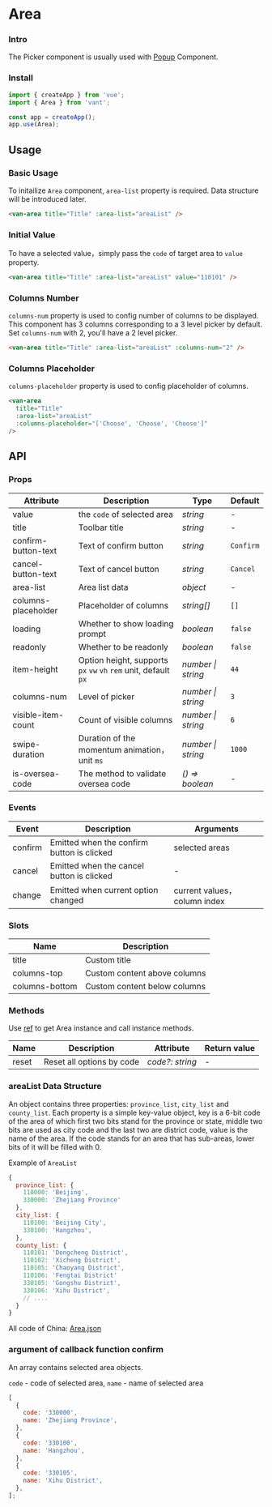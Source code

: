 # Area

### Intro

The Picker component is usually used with [Popup](#/en-US/popup) Component.

### Install

```js
import { createApp } from 'vue';
import { Area } from 'vant';

const app = createApp();
app.use(Area);
```

## Usage

### Basic Usage

To initailize `Area` component, `area-list` property is required. Data structure will be introduced later.

```html
<van-area title="Title" :area-list="areaList" />
```

### Initial Value

To have a selected value，simply pass the `code` of target area to `value` property.

```html
<van-area title="Title" :area-list="areaList" value="110101" />
```

### Columns Number

`columns-num` property is used to config number of columns to be displayed. This component has 3 columns corresponding to a 3 level picker by default. Set `columns-num` with 2, you'll have a 2 level picker.

```html
<van-area title="Title" :area-list="areaList" :columns-num="2" />
```

### Columns Placeholder

`columns-placeholder` property is used to config placeholder of columns.

```html
<van-area
  title="Title"
  :area-list="areaList"
  :columns-placeholder="['Choose', 'Choose', 'Choose']"
/>
```

## API

### Props

| Attribute | Description | Type | Default |
| --- | --- | --- | --- |
| value | the `code` of selected area | _string_ | - |
| title | Toolbar title | _string_ | - |
| confirm-button-text | Text of confirm button | _string_ | `Confirm` |
| cancel-button-text | Text of cancel button | _string_ | `Cancel` |
| area-list | Area list data | _object_ | - |
| columns-placeholder | Placeholder of columns | _string[]_ | `[]` |
| loading | Whether to show loading prompt | _boolean_ | `false` |
| readonly | Whether to be readonly | _boolean_ | `false` |
| item-height | Option height, supports `px` `vw` `vh` `rem` unit, default `px` | _number \| string_ | `44` |
| columns-num | Level of picker | _number \| string_ | `3` |
| visible-item-count | Count of visible columns | _number \| string_ | `6` |
| swipe-duration | Duration of the momentum animation，unit `ms` | _number \| string_ | `1000` |
| is-oversea-code | The method to validate oversea code | _() => boolean_ | - |

### Events

| Event | Description | Arguments |
| --- | --- | --- |
| confirm | Emitted when the confirm button is clicked | selected areas |
| cancel | Emitted when the cancel button is clicked | - |
| change | Emitted when current option changed | current values，column index |

### Slots

| Name           | Description                  |
| -------------- | ---------------------------- |
| title          | Custom title                 |
| columns-top    | Custom content above columns |
| columns-bottom | Custom content below columns |

### Methods

Use [ref](https://v3.vuejs.org/guide/component-template-refs.html) to get Area instance and call instance methods.

| Name  | Description               | Attribute       | Return value |
| ----- | ------------------------- | --------------- | ------------ |
| reset | Reset all options by code | _code?: string_ | -            |

### areaList Data Structure

An object contains three properties: `province_list`, `city_list` and `county_list`. Each property is a simple key-value object, key is a 6-bit code of the area of which first two bits stand for the province or state, middle two bits are used as city code and the last two are district code, value is the name of the area. If the code stands for an area that has sub-areas, lower bits of it will be filled with 0.

Example of `AreaList`

```js
{
  province_list: {
    110000: 'Beijing',
    330000: 'Zhejiang Province'
  },
  city_list: {
    110100: 'Beijing City',
    330100: 'Hangzhou',
  },
  county_list: {
    110101: 'Dongcheng District',
    110102: 'Xicheng District',
    110105: 'Chaoyang District',
    110106: 'Fengtai District'
    330105: 'Gongshu District',
    330106: 'Xihu District',
    // ....
  }
}
```

All code of China: [Area.json](https://github.com/youzan/vant/blob/dev/src/area/demo/area-en.js)

### argument of callback function confirm

An array contains selected area objects.

`code` - code of selected area, `name` - name of selected area

```js
[
  {
    code: '330000',
    name: 'Zhejiang Province',
  },
  {
    code: '330100',
    name: 'Hangzhou',
  },
  {
    code: '330105',
    name: 'Xihu District',
  },
];
```
